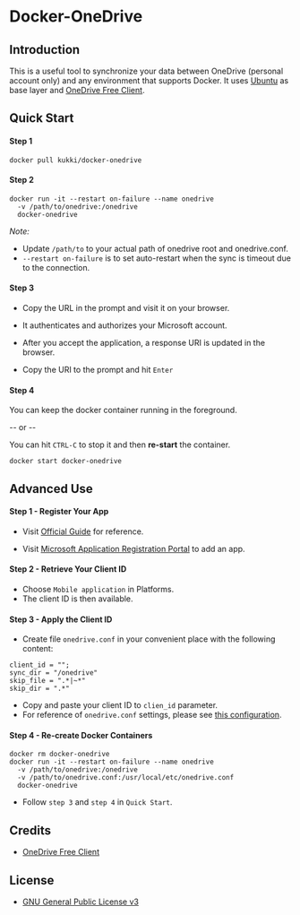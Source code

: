 # Docker-OneDrive



## Introduction

This is a useful tool to synchronize your data between OneDrive (personal account only) and any environment that supports Docker. It uses [Ubuntu](https://hub.docker.com/_/ubuntu/) as base layer and [OneDrive Free Client](https://github.com/skilion/onedrive).



## Quick Start

#### Step 1

```shell
docker pull kukki/docker-onedrive
```

#### Step 2

```shell
docker run -it --restart on-failure --name onedrive
  -v /path/to/onedrive:/onedrive
  docker-onedrive
```

*Note:*

- Update `/path/to` to your actual path of onedrive root and onedrive.conf.
- `--restart on-failure` is to set auto-restart when the sync is timeout due to the connection.

#### Step 3

* Copy the URL in the prompt and visit it on your browser.

* It authenticates and authorizes your Microsoft account.

* After you accept the application, a response URI is updated in the browser.

* Copy the URI to the prompt and hit `Enter`

#### Step 4

You can keep the docker container running in the foreground.

-- or --

You can hit `CTRL-C` to stop it and then **re-start** the container.

```shell
docker start docker-onedrive
```



## Advanced Use

#### Step 1 - Register Your App

* Visit [Official Guide](https://dev.onedrive.com/app-registration.htm) for reference.


* Visit [Microsoft Application Registration Portal](https://apps.dev.microsoft.com/?referrer=https%3A%2F%2Fdev.onedrive.com%2Fapp-registration.htm) to add an app.

#### Step 2 - Retrieve Your Client ID

* Choose `Mobile application` in Platforms.
* The client ID is then available.

#### Step 3 - Apply the Client ID

* Create file `onedrive.conf` in your convenient place with the following content:

```
client_id = "";
sync_dir = "/onedrive"
skip_file = ".*|~*"
skip_dir = ".*"
```

* Copy and paste your client ID to `clien_id` parameter.
* For reference of `onedrive.conf` settings, please see [this configuration](https://github.com/skilion/onedrive#configuration).

#### Step 4 - Re-create Docker Containers

```
docker rm docker-onedrive
docker run -it --restart on-failure --name onedrive
  -v /path/to/onedrive:/onedrive
  -v /path/to/onedrive.conf:/usr/local/etc/onedrive.conf
  docker-onedrive
```

* Follow `step 3` and `step 4` in `Quick Start`.



## Credits

* [OneDrive Free Client](https://github.com/skilion/onedrive)



## License

* [GNU General Public License v3](http://www.gnu.org/licenses/gpl-3.0.en.html)